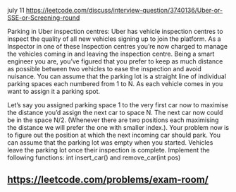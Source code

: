 july 11
https://leetcode.com/discuss/interview-question/3740136/Uber-or-SSE-or-Screening-round

Parking in Uber inspection centres: Uber has vehicle inspection centres to inspect the quality of all new vehicles signing up to join the platform. As a Inspector in one of these Inspection centres you’re now charged to manage the vehicles coming in and leaving the inspection centre. Being a smart engineer you are, you’ve figured that you prefer to keep as much distance as possible between two vehicles to ease the inspection and avoid nuisance. You can assume that the parking lot is a straight line of individual parking spaces each numbered from 1 to N. As each vehicle comes in you want to assign it a parking spot.

Let’s say you assigned parking space 1 to the very first car now to maximise the distance you’d assign the next car to space N.
The next car now could be in the space N/2. (Whenever there are two positions each maximising the distance we will prefer the one with smaller index.).
Your problem now is to figure out the position at which the next incoming car should park. You can assume that the parking lot was empty when you started.
Vehicles leave the parking lot once their inspection is complete.
Implement the following functions: int insert_car() and remove_car(int pos)

https://leetcode.com/problems/exam-room/
-------
